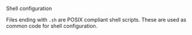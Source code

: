 Shell configuration

Files ending with `.sh` are POSIX compliant shell scripts. These are used as
common code for shell configuration.

